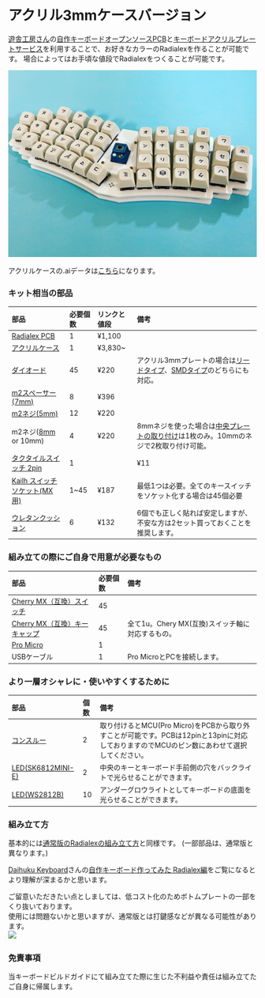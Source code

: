 # アクリル3mmケースバージョン


[遊舎工房さん](https://shop.yushakobo.jp/)の[自作キーボードオープンソースPCB](https://shop.yushakobo.jp/products/oss_pcb?variant=44403999539431)と[キーボードアクリルプレートサービス](https://shop.yushakobo.jp/collections/services/products/keyboard_acrylic_plate?variant=44150778986727)を利用することで、お好きなカラーのRadialexを作ることが可能です。
場合によってはお手頃な値段でRadialexをつくることが可能です。

<img src="https://github.com/takashicompany/radialex/blob/master/images/25.jpg?raw=true" width="600px"/>

アクリルケースの.aiデータは[こちら](https://github.com/takashicompany/radialex/raw/master/case/radialex-yusha-Laser_A4.ai)になります。

### キット相当の部品
|部品|必要個数|リンクと値段|備考|
|:--|:--|:--|:--|
|[Radialex PCB](https://shop.yushakobo.jp/products/oss_pcb?variant=44403999539431)|1|¥1,100||
|[アクリルケース](https://shop.yushakobo.jp/collections/services/products/keyboard_acrylic_plate?variant=44150778986727)|1|¥3,830~||
|[ダイオード](https://shop.yushakobo.jp/collections/all-keyboard-parts/Diode)|45|¥220|アクリル3mmプレートの場合は[リードタイプ](https://shop.yushakobo.jp/collections/all-keyboard-parts/products/a0800di-01-100)、[SMDタイプ](https://shop.yushakobo.jp/collections/all-keyboard-parts/products/a0800di-02-100)のどちらにも対応。|
|[m2スペーサー(7mm)](https://shop.yushakobo.jp/collections/all-keyboard-parts/products/a0800c2?variant=37665435222177)|8|¥396||
|[m2ネジ(5mm)](https://shop.yushakobo.jp/collections/all-keyboard-parts/products/a0800n2?variant=37665432993953)|12|¥220||
|m2ネジ([8mm](https://shop.yushakobo.jp/collections/all-keyboard-parts/products/a0800n2?variant=37665433026721) or 10mm)|4|¥220|8mmネジを使った場合は[中央プレートの取り付け](https://github.com/takashicompany/radialex#7-%E4%B8%AD%E5%A4%AE%E3%83%97%E3%83%AC%E3%83%BC%E3%83%88%E3%81%AE%E5%8F%96%E3%82%8A%E4%BB%98%E3%81%91)は1枚のみ。10mmのネジで2枚取り付け可能。|
|[タクタイルスイッチ 2pin](https://shop.yushakobo.jp/collections/all-keyboard-parts/products/a0800ts-01-1)|1||¥11||
|[Kailh スイッチソケット(MX用)](https://shop.yushakobo.jp/collections/all-keyboard-parts/products/a01ps)|1~45|¥187|最低1つは必要。全てのキースイッチをソケット化する場合は45個必要|
|[ウレタンクッション](https://shop.yushakobo.jp/products/a0800ur-01-6?)|6|¥132|6個でも正しく貼れば安定しますが、不安な方は2セット買っておくことを推奨します。|

### 組み立ての際にご自身で用意が必要なもの
|部品|必要個数|備考|
|:--|:--|:--|
|[Cherry MX（互換）スイッチ](https://shop.yushakobo.jp/collections/all-switches/cherry-mx-%E4%BA%92%E6%8F%9B-%E3%82%B9%E3%82%A4%E3%83%83%E3%83%81)|45||
|[Cherry MX（互換）キーキャップ](https://shop.yushakobo.jp/collections/keycaps/cherry-mx-%E4%BA%92%E6%8F%9B-%E3%82%AD%E3%83%BC%E3%82%AD%E3%83%A3%E3%83%83%E3%83%97)|45|全て1u。Chery MX(互換)スイッチ軸に対応するもの。|
|[Pro Micro](https://shop.yushakobo.jp/collections/all-keyboard-parts/products/pro-micro)|1||
|USBケーブル|1|Pro MicroとPCを接続します。|

### より一層オシャレに・使いやすくするために
|部品|個数|備考|
|:--|:--|:--|
|[コンスルー](https://shop.yushakobo.jp/products/31)|2|取り付けるとMCU(Pro Micro)をPCBから取り外すことが可能です。PCBは12pinと13pinに対応しておりますのでMCUのピン数にあわせて選択してください。|
|[LED(SK6812MINI-E)](https://shop.yushakobo.jp/collections/all-keyboard-parts/products/sk6812mini-e-10)|2|中央のキーとキーボード手前側の穴をバックライトで光らせることができます。|
|[LED(WS2812B)](https://shop.yushakobo.jp/collections/all-keyboard-parts/products/a0800ws-01-10)|10|アンダーグロウライトとしてキーボードの底面を光らせることができます。|

### 組み立て方

基本的には[通常版のRadialexの組み立て方](https://github.com/takashicompany/radialex#1-pcb%E3%81%AE%E8%A1%A8%E8%A3%8F%E3%82%92%E7%A2%BA%E8%AA%8D%E3%81%99%E3%82%8B)と同様です。
(一部部品は、通常版と異なります。)

[Daihuku Keyboard](https://www.youtube.com/c/DaihukuKeyboard)さんの[自作キーボード作ってみた Radialex編](https://www.youtube.com/watch?v=C8Qqe03oXgY)をご覧になるとより理解が深まるかと思います。

ご留意いただきたい点としましては、低コスト化のためボトムプレートの一部をくり抜いております。  
使用には問題ないかと思いますが、通常版とは打鍵感などが異なる可能性があります。  
<img src="https://github.com/takashicompany/radialex/blob/master/images/build/IMG_0974.jpg?raw=true" width="600px"/>

### 免責事項

当キーボードビルドガイドにて組み立てた際に生じた不利益や責任は組み立てたご自身に帰属します。

